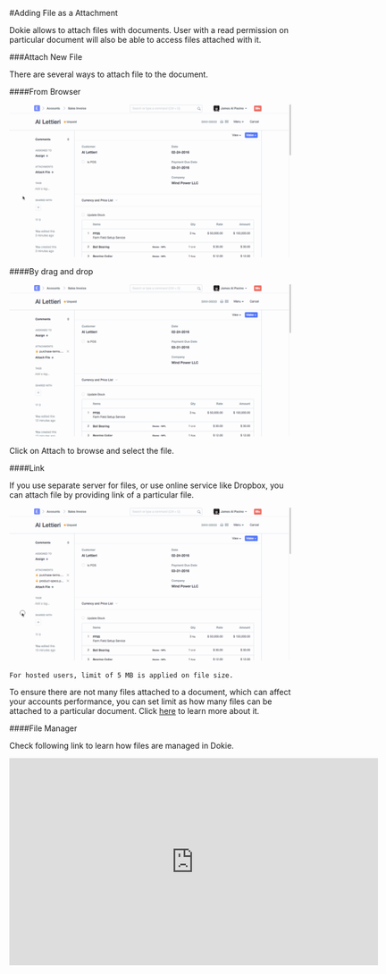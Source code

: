 <!-- add-breadcrumbs -->
#Adding File as a Attachment

Dokie allows to attach files with documents. User with a read permission on particular document will also be able to access files attached with it.

###Attach New File

There are several ways to attach file to the document.

####From Browser

<img alt="Sales Order File Attachment" class="screenshot" src="../assets/attach-file-1.gif">

####By drag and drop

<img alt="Sales Order File Attachment" class="screenshot" src="../assets/attach-file-2.gif">

Click on Attach to browse and select the file.

####Link

If you use separate server for files, or use online service like Dropbox, you can attach file by providing link of a particular file.

<img alt="Sales Order Select File" class="screenshot" src="../assets/attach-file-3.gif">

`For hosted users, limit of 5 MB is applied on file size.`

To ensure there are not many files attached to a document, which can affect your accounts performance, you can set limit as how many files can be attached to a particular document. Click [here](/dokie/customize-dokie/articles/increase-max-attachments.md) to learn more about it.

####File Manager

Check following link to learn how files are managed in Dokie.

<iframe width="660" height="371" src="https://www.youtube.com/embed/4-osLW3E_Rk" frameborder="0" allowfullscreen></iframe>


<!-- markdown -->